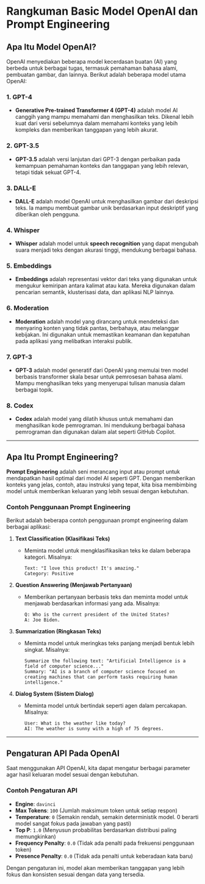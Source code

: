 # Rangkuman Basic Model OpenAI dan Prompt Engineering

## Apa Itu Model OpenAI?

OpenAI menyediakan beberapa model kecerdasan buatan (AI) yang berbeda untuk berbagai tugas, termasuk pemahaman bahasa alami, pembuatan gambar, dan lainnya. Berikut adalah beberapa model utama OpenAI:

### 1. **GPT-4**

- **Generative Pre-trained Transformer 4 (GPT-4)** adalah model AI canggih yang mampu memahami dan menghasilkan teks. Dikenal lebih kuat dari versi sebelumnya dalam memahami konteks yang lebih kompleks dan memberikan tanggapan yang lebih akurat.

### 2. **GPT-3.5**

- **GPT-3.5** adalah versi lanjutan dari GPT-3 dengan perbaikan pada kemampuan pemahaman konteks dan tanggapan yang lebih relevan, tetapi tidak sekuat GPT-4.

### 3. **DALL-E**

- **DALL-E** adalah model OpenAI untuk menghasilkan gambar dari deskripsi teks. Ia mampu membuat gambar unik berdasarkan input deskriptif yang diberikan oleh pengguna.

### 4. **Whisper**

- **Whisper** adalah model untuk **speech recognition** yang dapat mengubah suara menjadi teks dengan akurasi tinggi, mendukung berbagai bahasa.

### 5. **Embeddings**

- **Embeddings** adalah representasi vektor dari teks yang digunakan untuk mengukur kemiripan antara kalimat atau kata. Mereka digunakan dalam pencarian semantik, klusterisasi data, dan aplikasi NLP lainnya.

### 6. **Moderation**

- **Moderation** adalah model yang dirancang untuk mendeteksi dan menyaring konten yang tidak pantas, berbahaya, atau melanggar kebijakan. Ini digunakan untuk memastikan keamanan dan kepatuhan pada aplikasi yang melibatkan interaksi publik.

### 7. **GPT-3**

- **GPT-3** adalah model generatif dari OpenAI yang memulai tren model berbasis transformer skala besar untuk pemrosesan bahasa alami. Mampu menghasilkan teks yang menyerupai tulisan manusia dalam berbagai topik.

### 8. **Codex**

- **Codex** adalah model yang dilatih khusus untuk memahami dan menghasilkan kode pemrograman. Ini mendukung berbagai bahasa pemrograman dan digunakan dalam alat seperti GitHub Copilot.

---

## Apa Itu Prompt Engineering?

**Prompt Engineering** adalah seni merancang input atau prompt untuk mendapatkan hasil optimal dari model AI seperti GPT. Dengan memberikan konteks yang jelas, contoh, atau instruksi yang tepat, kita bisa membimbing model untuk memberikan keluaran yang lebih sesuai dengan kebutuhan.

### Contoh Penggunaan Prompt Engineering

Berikut adalah beberapa contoh penggunaan prompt engineering dalam berbagai aplikasi:

1. **Text Classification (Klasifikasi Teks)**

   - Meminta model untuk mengklasifikasikan teks ke dalam beberapa kategori. Misalnya:

     ```
     Text: "I love this product! It's amazing."
     Category: Positive
     ```

2. **Question Answering (Menjawab Pertanyaan)**

   - Memberikan pertanyaan berbasis teks dan meminta model untuk menjawab berdasarkan informasi yang ada. Misalnya:

     ```
     Q: Who is the current president of the United States?
     A: Joe Biden.
     ```

3. **Summarization (Ringkasan Teks)**

   - Meminta model untuk meringkas teks panjang menjadi bentuk lebih singkat. Misalnya:

     ```
     Summarize the following text: "Artificial Intelligence is a field of computer science..."
     Summary: "AI is a branch of computer science focused on creating machines that can perform tasks requiring human intelligence."
     ```

4. **Dialog System (Sistem Dialog)**
   - Meminta model untuk bertindak seperti agen dalam percakapan. Misalnya:

     ```
     User: What is the weather like today?
     AI: The weather is sunny with a high of 75 degrees.
     ```

---

## Pengaturan API Pada OpenAI

Saat menggunakan API OpenAI, kita dapat mengatur berbagai parameter agar hasil keluaran model sesuai dengan kebutuhan.

### Contoh Pengaturan API

- **Engine**: `davinci`
- **Max Tokens**: `100` (Jumlah maksimum token untuk setiap respon)
- **Temperature**: `0` (Semakin rendah, semakin deterministik model. 0 berarti model sangat fokus pada jawaban yang pasti)
- **Top P**: `1.0` (Menyusun probabilitas berdasarkan distribusi paling memungkinkan)
- **Frequency Penalty**: `0.0` (Tidak ada penalti pada frekuensi penggunaan token)
- **Presence Penalty**: `0.0` (Tidak ada penalti untuk keberadaan kata baru)

Dengan pengaturan ini, model akan memberikan tanggapan yang lebih fokus dan konsisten sesuai dengan data yang tersedia.
